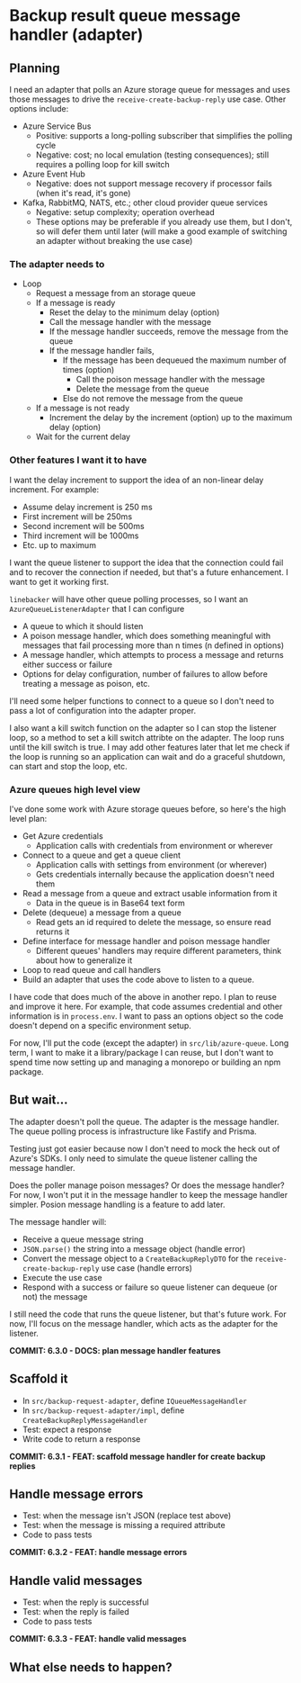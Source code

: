 # Backup result queue message handler (adapter)

## Planning
I need an adapter that polls an Azure storage queue for messages and uses those messages to drive the `receive-create-backup-reply` use case. Other options include:
* Azure Service Bus
   * Positive: supports a long-polling subscriber that simplifies the polling cycle
   * Negative: cost; no local emulation (testing consequences); still requires a polling loop for kill switch
* Azure Event Hub
   * Negative: does not support message recovery if processor fails (when it's read, it's gone)
* Kafka, RabbitMQ, NATS, etc.; other cloud provider queue services
   * Negative: setup complexity; operation overhead
   * These options may be preferable if you already use them, but I don't, so will defer them until later (will make a good example of switching an adapter without breaking the use case)

### The adapter needs to
* Loop
   * Request a message from an storage queue
   * If a message is ready
      * Reset the delay to the minimum delay (option)
      * Call the message handler with the message
      * If the message handler succeeds, remove the message from the queue
      * If the message handler fails, 
         * If the message has been dequeued the maximum number of times (option)
            * Call the poison message handler with the message
            * Delete the message from the queue
         * Else do not remove the message from the queue
   * If a message is not ready
      * Increment the delay by the increment (option) up to the maximum delay (option)
   * Wait for the current delay

### Other features I want it to have
I want the delay increment to support the idea of an non-linear delay increment. For example:
   * Assume delay increment is 250 ms
   * First increment will be 250ms
   * Second increment will be 500ms
   * Third increment will be 1000ms
   * Etc. up to maximum

I want the queue listener to support the idea that the connection could fail and to recover the connection if needed, but that's a future enhancement. I want to get it working first.

`linebacker` will have other queue polling processes, so I want an `AzureQueueListenerAdapter` that I can configure
* A queue to which it should listen
* A poison message handler, which does something meaningful with messages that fail processing more than n times (n defined in options)
* A message handler, which attempts to process a message and returns either success or failure
* Options for delay configuration, number of failures to allow before treating a message as poison, etc.

I'll need some helper functions to connect to a queue so I don't need to pass a lot of configuration into the adapter proper.

I also want a kill switch function on the adapter so I can stop the listener loop, so a method to set a kill switch attribte on the adapter. The loop runs until the kill switch is true. I may add other features later that let me check if the loop is running so an application can wait and do a graceful shutdown, can start and stop the loop, etc.

### Azure queues high level view
I've done some work with Azure storage queues before, so here's the high level plan:
* Get Azure credentials
   * Application calls with credentials from environment or wherever
* Connect to a queue and get a queue client
   * Application calls with settings from environment (or wherever)
   * Gets credentials internally because the application doesn't need them
* Read a message from a queue and extract usable information from it
   * Data in the queue is in Base64 text form
* Delete (dequeue) a message from a queue
   * Read gets an id required to delete the message, so ensure read returns it
* Define interface for message handler and poison message handler
   * Different queues' handlers may require different parameters, think about how to generalize it
* Loop to read queue and call handlers
* Build an adapter that uses the code above to listen to a queue.

I have code that does much of the above in another repo. I plan to reuse and improve it here. For example, that code assumes credential and other information is in `process.env`. I want to pass an options object so the code doesn't depend on a specific environment setup.

For now, I'll put the code (except the adapter) in `src/lib/azure-queue`. Long term, I want to make it a library/package I can reuse, but I don't want to spend time now setting up and managing a monorepo or building an npm package.

## But wait...
The adapter doesn't poll the queue. The adapter is the message handler. The queue polling process is infrastructure like Fastify and Prisma.

Testing just got easier because now I don't need to mock the heck out of Azure's SDKs. I only need to simulate the queue listener calling the message handler.

Does the poller manage poison messages? Or does the message handler? For now, I won't put it in the message handler to keep the message handler simpler. Posion message handling is a feature to add later.

The message handler will:
* Receive a queue message string
* `JSON.parse()` the string into a message object (handle error)
* Convert the message object to a `CreateBackupReplyDTO` for the `receive-create-backup-reply` use case (handle errors)
* Execute the use case
* Respond with a success or failure so queue listener can dequeue (or not) the message

I still need the code that runs the queue listener, but that's future work. For now, I'll focus on the message handler, which acts as the adapter for the listener.

**COMMIT: 6.3.0 - DOCS: plan message handler features**

## Scaffold it
* In `src/backup-request-adapter`, define `IQueueMessageHandler`
* In `src/backup-request-adapter/impl`, define `CreateBackupReplyMessageHandler`
* Test: expect a response
* Write code to return a response

**COMMIT: 6.3.1 - FEAT: scaffold message handler for create backup replies**

## Handle message errors
* Test: when the message isn't JSON (replace test above)
* Test: when the message is missing a required attribute
* Code to pass tests

**COMMIT: 6.3.2 - FEAT: handle message errors**

## Handle valid messages
* Test: when the reply is successful
* Test: when the reply is failed
* Code to pass tests

**COMMIT: 6.3.3 - FEAT: handle valid messages**

## What else needs to happen?
